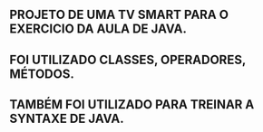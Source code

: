## PROJETO DE UMA TV SMART PARA O EXERCICIO DA AULA DE JAVA.
## FOI UTILIZADO CLASSES, OPERADORES, MÉTODOS.
## TAMBÉM FOI UTILIZADO PARA TREINAR A SYNTAXE DE JAVA.


